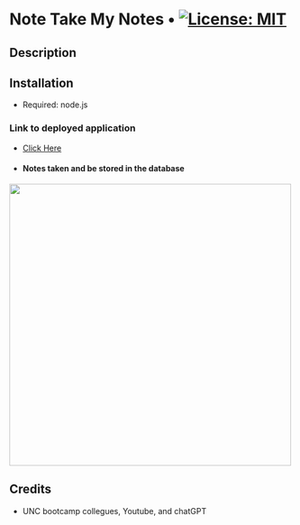 # Note Take My Notes • [![License: MIT](https://img.shields.io/badge/License-MIT-yellow.svg)](https://opensource.org/licenses/MIT)

## Description

## Installation

- Required: node.js

### Link to deployed application

- [Click Here]()
- #### Notes taken and be stored in the database

<img width="500px" src="./" />

## Credits

- UNC bootcamp collegues, Youtube, and chatGPT
